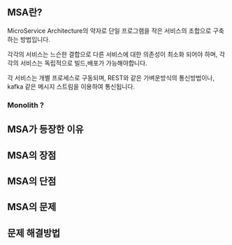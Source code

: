 ## MSA란?

MicroService Architecture의 약자로 단일 프로그램을 작은 서비스의 조합으로 구축하는 방법입니다.

각각의 서비스는 느슨한 결합으로 다른 서비스에 대한 의존성이 최소화 되어야 하며, 각각의 서비스는 독립적으로 빌드,배포가 가능해야합니다.

각 서비스는 개별 프로세스로 구동되며, REST와 같은 가벼운방식의 통신방법이나, kafka 같은 메시지 스트림을 이용하여 통신됩니다.

### Monolith ?

## MSA가 등장한 이유

## MSA의 장점

## MSA의 단점

## MSA의 문제

## 문제 해결방법